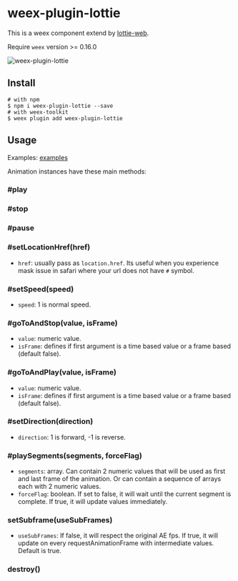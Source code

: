 # weex-plugin-lottie

This is a weex component extend by [lottie-web](https://github.com/airbnb/lottie-web).

Require `weex` version >= 0.16.0

![weex-plugin-lottie](https://img.alicdn.com/tfs/TB1kHFlantYBeNjy1XdXXXXyVXa-297-498.gif)

## Install

```
# with npm
$ npm i weex-plugin-lottie --save
# with weex-toolkit
$ weex plugin add weex-plugin-lottie
```

## Usage

Examples: [examples](./examples/index.vue)

Animation instances have these main methods:

### #play

### #stop

### #pause

### #setLocationHref(href)
- `href`: usually pass as `location.href`. Its useful when you experience mask issue in safari where your url does not have `#` symbol.

### #setSpeed(speed)
- `speed`: 1 is normal speed.

### #goToAndStop(value, isFrame)
- `value`: numeric value.
- `isFrame`: defines if first argument is a time based value or a frame based (default false).

### #goToAndPlay(value, isFrame)
- `value`: numeric value.
- `isFrame`: defines if first argument is a time based value or a frame based (default false).

### #setDirection(direction)
- `direction`: 1 is forward, -1 is reverse.

### #playSegments(segments, forceFlag)
- `segments`: array. Can contain 2 numeric values that will be used as first and last frame of the animation. Or can contain a sequence of arrays each with 2 numeric values.
- `forceFlag`: boolean. If set to false, it will wait until the current segment is complete. If true, it will update values immediately.

### setSubframe(useSubFrames)
- `useSubFrames`:  If false, it will respect the original AE fps. If true, it will update on every requestAnimationFrame with intermediate values. Default is true.

### destroy()
